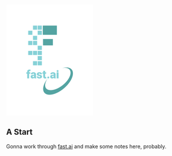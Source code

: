 

![Image of fast.ai logo](images/logo.png)

## A Start

Gonna work through [fast.ai](https://www.fast.ai) and make some notes here, probably.
